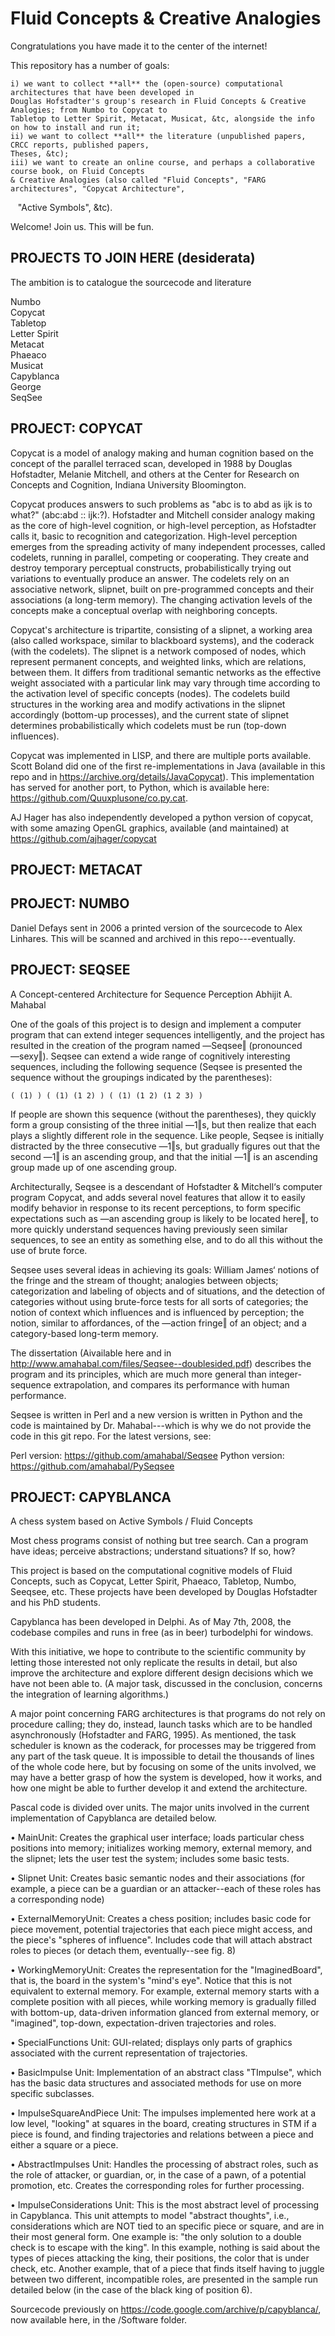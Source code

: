 # Fluid Concepts & Creative Analogies

Congratulations you have made it to the center of the internet!

This repository has a number of goals:  

    i) we want to collect **all** the (open-source) computational architectures that have been developed in 
    Douglas Hofstadter's group's research in Fluid Concepts & Creative Analogies; from Numbo to Copycat to 
    Tabletop to Letter Spirit, Metacat, Musicat, &tc, alongside the info on how to install and run it;
    ii) we want to collect **all** the literature (unpublished papers, CRCC reports, published papers, 
    Theses, &tc);
    iii) we want to create an online course, and perhaps a collaborative course book, on Fluid Concepts 
    & Creative Analogies (also called "Fluid Concepts", "FARG architectures", "Copycat Architecture", 
    "Active Symbols", &tc).    
     
    

Welcome!  Join us.  This will be fun.  




PROJECTS TO JOIN HERE (desiderata)
---

The ambition is to catalogue the sourcecode and literature 

Numbo  
Copycat  
Tabletop  
Letter Spirit  
Metacat  
Phaeaco  
Musicat  
Capyblanca  
George  
SeqSee  

PROJECT: COPYCAT
---
Copycat is a model of analogy making and human cognition based on the concept of the parallel terraced scan, developed 
in 1988 by Douglas Hofstadter, Melanie Mitchell, and others at the Center for Research on Concepts and Cognition, 
Indiana University Bloomington.

Copycat produces answers to such problems as "abc is to abd as ijk is to what?" (abc:abd :: ijk:?). Hofstadter and 
Mitchell consider analogy making as the core of high-level cognition, or high-level perception, as Hofstadter calls it, 
basic to recognition and categorization. High-level perception emerges from the spreading activity of many independent 
processes, called codelets, running in parallel, competing or cooperating. They create and destroy temporary perceptual 
constructs, probabilistically trying out variations to eventually produce an answer. The codelets rely on an associative 
network, slipnet, built on pre-programmed concepts and their associations (a long-term memory). The changing activation 
levels of the concepts make a conceptual overlap with neighboring concepts.

Copycat's architecture is tripartite, consisting of a slipnet, a working area (also called workspace, similar to 
blackboard systems), and the coderack (with the codelets). The slipnet is a network composed of nodes, which represent 
permanent concepts, and weighted links, which are relations, between them. It differs from traditional semantic networks 
as the effective weight associated with a particular link may vary through time according to the activation level of 
specific concepts (nodes). The codelets build structures in the working area and modify activations in the slipnet 
accordingly (bottom-up processes), and the current state of slipnet determines probabilistically which codelets must be 
run (top-down influences).

Copycat was implemented in LISP, and there are multiple ports available.  Scott Boland did one of the first re-implementations 
in Java (available in this repo and in https://archive.org/details/JavaCopycat). This implementation has served for another 
port, to Python, which is available here: https://github.com/Quuxplusone/co.py.cat. 

AJ Hager has also independently developed a python version of copycat, with some amazing OpenGL graphics, available 
(and maintained) at https://github.com/ajhager/copycat



PROJECT: METACAT
---



PROJECT: NUMBO
---

Daniel Defays sent in 2006 a printed version of the sourcecode to Alex Linhares.  This will be scanned and archived in this 
repo---eventually.


PROJECT: SEQSEE
---
A Concept-centered Architecture for Sequence Perception
Abhijit A. Mahabal

One of the goals of this project is to design and implement a computer program
that can extend integer sequences intelligently, and the project has resulted in the
creation of the program named ―Seqsee‖ (pronounced ―sexy‖). Seqsee can extend a wide
range of cognitively interesting sequences, including the following sequence (Seqsee is
presented the sequence without the groupings indicated by the parentheses):

    ( (1) ) ( (1) (1 2) ) ( (1) (1 2) (1 2 3) )

If people are shown this sequence (without the parentheses), they quickly form a
group consisting of the three initial ―1‖s, but then realize that each plays a slightly
different role in the sequence. Like people, Seqsee is initially distracted by the three
consecutive ―1‖s, but gradually figures out that the second ―1‖ is an ascending group,
and that the initial ―1‖ is an ascending group made up of one ascending group.

Architecturally, Seqsee is a descendant of Hofstadter & Mitchell‘s computer
program Copycat, and adds several novel features that allow it to easily modify behavior
in response to its recent perceptions, to form specific expectations such as ―an
ascending group is likely to be located here‖, to more quickly understand sequences
having previously seen similar sequences, to see an entity as something else, and to do
all this without the use of brute force.

Seqsee uses several ideas in achieving its goals: William James‘ notions of the
fringe and the stream of thought; analogies between objects; categorization and labeling
of objects and of situations, and the detection of categories without using brute-force
tests for all sorts of categories; the notion of context which influences and is influenced
by perception; the notion, similar to affordances, of the ―action fringe‖ of an object; and
a category-based long-term memory.


The dissertation (Aivailable here and in http://www.amahabal.com/files/Seqsee--doublesided.pdf) 
describes the program and its principles, which are much more general 
than integer-sequence extrapolation, and compares its performance with human
performance.

Seqsee is written in Perl and a new version is written in Python and the code is maintained 
by Dr. Mahabal---which is why we do not provide the code in this git repo.  For the latest
versions, see:

Perl version: https://github.com/amahabal/Seqsee 
Python version: https://github.com/amahabal/PySeqsee 


PROJECT: CAPYBLANCA
---
A chess system based on Active Symbols / Fluid Concepts

Most chess programs consist of nothing but tree search. Can a program have ideas; perceive abstractions; 
understand situations? If so, how?

This project is based on the computational cognitive models of Fluid Concepts, such as Copycat, Letter Spirit, 
Phaeaco, Tabletop, Numbo, Seeqsee, etc. These projects have been developed by Douglas Hofstadter and his PhD students.

Capyblanca has been developed in Delphi. As of May 7th, 2008, the codebase compiles and runs in free (as in beer) 
turbodelphi for windows.

With this initiative, we hope to contribute to the scientific community by letting those interested not only replicate 
the results in detail, but also improve the architecture and explore different design decisions which we have not been 
able to. (A major task, discussed in the conclusion, concerns the integration of learning algorithms.)

A major point concerning FARG architectures is that programs do not rely on procedure calling; they do, instead, launch 
tasks which are to be handled asynchronously (Hofstadter and FARG, 1995). As mentioned, the task scheduler is known as 
the coderack, for processes may be triggered from any part of the task queue. It is impossible to detail the thousands 
of lines of the whole code here, but by focusing on some of the units involved, we may have a better grasp of how the 
system is developed, how it works, and how one might be able to further develop it and extend the architecture.

Pascal code is divided over units. The major units involved in the current implementation of Capyblanca are detailed 
below.

• MainUnit: Creates the graphical user interface; loads particular chess positions into memory; initializes working 
memory, external memory, and the slipnet; lets the user test the system; includes some basic tests.

• Slipnet Unit: Creates basic semantic nodes and their associations (for example, a piece can be a guardian or an 
attacker--each of these roles has a corresponding node)

• ExternalMemoryUnit: Creates a chess position; includes basic code for piece movement, potential trajectories that 
each piece might access, and the piece's "spheres of influence". Includes code that will attach abstract roles to pieces 
(or detach them, eventually--see fig. 8)

• WorkingMemoryUnit: Creates the representation for the "ImaginedBoard", that is, the board in the system's "mind's eye". 
Notice that this is not equivalent to external memory. For example, external memory starts with a complete position with all 
pieces, while working memory is gradually filled with bottom-up, data-driven information glanced from external memory, or 
"imagined", top-down, expectation-driven trajectories and roles.

• SpecialFunctions Unit: GUI-related; displays only parts of graphics associated with the current representation of 
trajectories.

• BasicImpulse Unit: Implementation of an abstract class "TImpulse", which has the basic data structures and associated 
methods for use on more specific subclasses.

• ImpulseSquareAndPiece Unit: The impulses implemented here work at a low level, "looking" at squares in the board, 
creating structures in STM if a piece is found, and finding trajectories and relations between a piece and either a 
square or a piece.

• AbstractImpulses Unit: Handles the processing of abstract roles, such as the role of attacker, or guardian, or, 
in the case of a pawn, of a potential promotion, etc. Creates the corresponding roles for further processing.

• ImpulseConsiderations Unit: This is the most abstract level of processing in Capyblanca. This unit attempts to model 
"abstract thoughts", i.e., considerations which are NOT tied to an specific piece or square, and are in their most 
general form. One example is: "the only solution to a double check is to escape with the king". In this example, nothing 
is said about the types of pieces attacking the king, their positions, the color that is under check, etc. Another example, 
that of a piece that finds itself having to juggle between two different, incompatible roles, are presented in the sample 
run detailed below (in the case of the black king of position 6).


Sourcecode previously on https://code.google.com/archive/p/capyblanca/, now available here, in the /Software folder.





 
